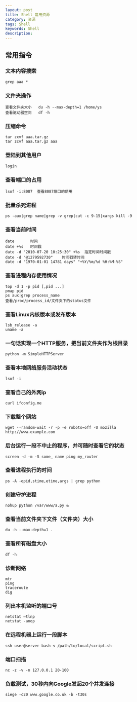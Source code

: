 ```yaml
---
layout: post
title: Shell 常用资源
category: 资源
tags: Shell
keywords: Shell
description: 
---
```



## 常用指令

### 文本内容搜索

    grep aaa * 

### 文件夹操作

    查看文件夹大小   du -h --max-depth=1 /home/ys
    查看驱动器空间   df -h 

### 压缩命令

    tar zxvf aaa.tar.gz
    tar zcvf aaa.tar.gz aaa

### 登陆到其他用户

    login

### 查看端口的占用

    lsof -i:8087  查看8087端口的使用

### 批量杀死进程

    ps -aux|grep name|grep -v grep|cut -c 9-15|xargs kill -9

### 查看当前时间

    date       时间
    date +%s   时间戳
    date -d "2010-07-20 10:25:30" +%s  指定时间时间戳
    date -d "@1279592730"    时间戳转时间
    date -d "1970-01-01 14781 days" "+%Y/%m/%d %H:%M:%S" 

### 查看进程内存使用情况

    top -d 1 -p pid [,pid ...]
    pmap pid 
    ps aux|grep process_name
    查看/proc/process_id/文件夹下的status文件

### 查看Linux内核版本或发布版本

    lsb_release -a
    uname -a

### 一句话实现一个HTTP服务，把当前文件夹作为根目录

    python -m SimpleHTTPServer

### 查看本地网络服务活动状态

    lsof -i

### 查看自己的外网ip

    curl ifconfig.me

### 下载整个网站

    wget --random-wait -r -p -e robots=off -U mozilla http://www.example.com

### 后台运行一段不中止的程序，并可随时查看它的状态

    screen -d -m -S some_ name ping my_router

### 查看进程执行的时间 

    ps -A -opid,stime,etime,args | grep python

### 创建守护进程

    nohup python /var/www/a.py &

### 查看当前文件夹下文件（文件夹）大小

    du -h --max-depth=1 .

### 查看所有磁盘大小

    df -h

### 诊断网络

    mtr 
    ping
    traceroute
    dig

### 列出本机监听的端口号

    netstat –tlnp
    netstat -anop

### 在远程机器上运行一段脚本

    ssh user@server bash < /path/to/local/script.sh

### 端口扫描

    nc -z -v -n 127.0.0.1 20-100

### 负载测试，30秒内向Google发起20个并发连接

    siege -c20 www.google.co.uk -b -t30s